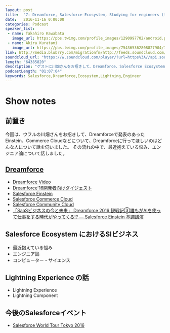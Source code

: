 ```yaml
---
layout: post
title:  "7: Dreamforce, Salesforce Ecosystem, Studying for engineers (tak4hir0)"
date:   2016-11-16 0:00:00
categories: Podcast
speaker_list:
 - name: Takahiro Kawabata
   image_url: https://pbs.twimg.com/profile_images/1290997702/android.png
 - name: Akira Kuratani
   image_url: https://pbs.twimg.com/profile_images/754365362808827904/Ig84TgbE_400x400.jpg
link: http://media.blubrry.com/migrationfm/http://feeds.soundcloud.com/stream/293799962-migrationfm-7-dreamforce-salesforce-ecosystem-studying-for-engineers-tak4hir0.mp3
soundcloud_url: "https://w.soundcloud.com/player/?url=https%3A//api.soundcloud.com/tracks/293799962&amp;color=ff5500&amp;auto_play=false&amp;hide_related=false&amp;show_comments=true&amp;show_user=true&amp;show_reposts=false"
length: "64385820"
description: "ゲストに川畑さんをお招きして、Dreamforce、Salesforce EcosystemにおけるSIビジネス、エンジニア論、Lightning Experienceについて話しました。"
podcastLength: "01:07:04"
keywords: Salesforce,Dreamforce,Ecosystem,Lightning,Engineer
---
```


# Show notes

## 前置き

今回は、ウフルの川畑さんをお招きして、Dreamforceで発表のあったEinstein、Commerce Cloudなどについて、Dreamforceに行ってほしいのはどんな人について話を伺いました。
その流れの中で、最近抱えている悩み、エンジニア論について話しました。

## [Dreamforce](https://www.salesforce.com/dreamforce/DF16/)

- [Dreamforce Video](https://m.youtube.com/user/dreamforce)
- [Dreamforce'16開発者向けダイジェスト](https://blog.migration.fm/the-times-they-are-a-changin-39e3d10887dc#.nhny1ab2b)
- [Salesforce Einstein](https://www.salesforce.com/jp/products/einstein/overview/)
- [Salesforce Commerce Cloud](http://www.demandware.jp/)
- [Salesforce Community Cloud](http://www.salesforce.com/jp/communities/overview/)
- [「SaaSビジネスの今と未来」 Dreamforce 2016 観戦記③誰もがAIを使って仕事をする時代がやってくる!? ― Salesforce Einstein 基調講演](https://www.teamspirit.co.jp/catalyst/work-style/df2016-3.html)

## Salesforce Ecosystem におけるSIビジネス
- 最近抱えている悩み
- エンジニア論
- コンピューター・サイエンス

## Lightning Experience の話
- Lightning Experience
- Lightning Component

## 今後のSalesforceイベント
- [Salesforce World Tour Tokyo 2016](http://eventjp.salesforce.com/)

